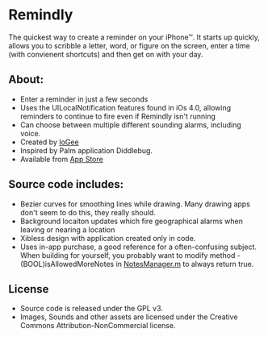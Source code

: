 # Remindly

The quickest way to create a reminder on your iPhone™.  It starts up quickly, allows you to scribble a letter, word, or figure on the screen, enter a time (with convienent shortcuts) and then get on with your day. 

## About:
 * Enter a reminder in just a few seconds
 * Uses the UILocalNotification features found in iOs 4.0, allowing reminders to continue to fire even if Remindly isn't running
 * Can choose between multiple different sounding alarms, including voice.
 * Created by [IoGee](http://iogee.com/remindly)
 * Inspired by Palm application Diddlebug.
 * Available from [App Store](http://itunes.apple.com/us/app/remindly/id411254165?mt=8&uo=4)

## Source code includes:
 * Bezier curves for smoothing lines while drawing.  Many drawing apps don't seem to do this, they really should.
 * Background locaiton updates which fire geographical alarms when leaving or nearing a location
 * Xibless design with application created only in code.
 * Uses in-app purchase, a good reference for a often-confusing subject.  When building for yourself, you probably want to modify method -(BOOL)isAllowedMoreNotes in [NotesManager.m](https://github.com/nathanstitt/Remindly/blob/master/Classes/NotesManager.m) to always return true.

## License
 * Source code is released under the GPL v3.
 * Images, Sounds and other assets are licensed under the Creative Commons Attribution-NonCommercial license.
 
